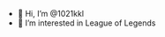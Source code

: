 - 👋 Hi, I’m @1021kkl
- 👀 I’m interested in League of Legends

<!---
1021kkl/1021kkl is a ✨ special ✨ repository because its `README.md` (this file) appears on your GitHub profile.
You can click the Preview link to take a look at your changes.
--->
